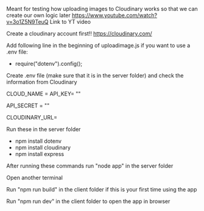 Meant for testing how uploading images to Cloudinary works so that we can create our own logic later
https://www.youtube.com/watch?v=3o1Z5N9TeuQ Link to YT video


Create a cloudinary account first!! https://cloudinary.com/ 

Add following line in the beginning of uploadimage.js if you want to use a .env file:
- require("dotenv").config();

 Create .env file (make sure that it is in the server folder) and check the information from Cloudinary 


CLOUD_NAME = 
API_KEY= ""

API_SECRET = ""

CLOUDINARY_URL=

Run these in the server folder
- npm install dotenv
- npm install cloudinary
- npm install express

After running these commands run "node app" in the server folder

Open another terminal

Run "npm run build" in the client folder if this is your first time using the app

Run "npm run dev" in the client folder to open the app in browser
